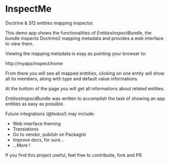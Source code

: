 InspectMe
=========

Doctrine & Sf2 entities mapping inspector.

This demo app shows the functionalities of _EntitiesInspectBundle_, the bundle
inspects Doctrine2 mapping metadata and provides a web interface to view them.

Viewing the mapping metadata is esay as pointing your browser to:

http://myapp/inspect/home

From there you will see all mapped enttities, clicking on one entity will show all
its members, along with type and default value informations.

At the bottom of the page you will get all informations about related entities.

_EntitiesInspectBundle_ was written to accomplish the task of showing an app entities
as easy as possible.

Future integrations (@todos!) may include:

* Web interface theming
* Translations
* Go to vendor, publish on Packagist
* Improve docs, for sure...
* ...More !

If you find this project useful, feel free to contribuite, fork and PR.
